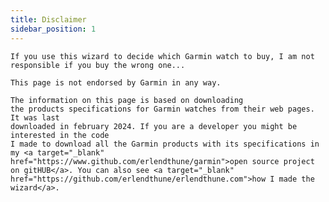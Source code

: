 ```yaml
---
title: Disclaimer
sidebar_position: 1
---
```

    If you use this wizard to decide which Garmin watch to buy, I am not responsible if you buy the wrong one...
    
    This page is not endorsed by Garmin in any way. 

    The information on this page is based on downloading 
    the products specifications for Garmin watches from their web pages. It was last
    downloaded in february 2024. If you are a developer you might be interested in the code
    I made to download all the Garmin products with its specifications in my <a target="_blank" href="https://www.github.com/erlendthune/garmin">open source project on gitHUB</a>. You can also see <a target="_blank" href="https://github.com/erlendthune/erlendthune.com">how I made the wizard</a>.
